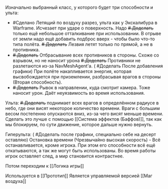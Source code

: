 Изначально выбранный класс, у которого будет три способности и ульта:
- #Сделано Летящий по воздуху разрез, ульта как у Экскалибура в Warframe. Исчезает при ударе о поверхность.
	Надо ~~#.Доделать~~  только ещё небольшое отталкивание при использовании. В отрыве от земли надо ещё добавить подброс вверх - чтобы было что-то типа полёта.
		~~#.Доделать~~ Лезвия летят только по прямой, а не в противника.
- ~~#.Доделать~~ Отбрасывание всех противников в стороны. Схоже со взрывом, но не наносит урона
	~~#.Доделать~~ Противники не разлетаются из-за NavMeshAgent'а.
	( #Доделать После добавления графики) При полёте накапливается энергия, которая высвобождается при приземлении, разбрасывая врагов в стороны (Вторая способность).
- ~~#.Доделать~~ Рывок в направлении, куда смотрит камера. Тоже наносит урон. Даёт неуязвимость во время использования.

Ульта: ~~#.Доделать~~ поднимает всех врагов в определённом радиусе в небо, где они висят некоторое количество времени. Враги с большим весом постепенно опускаются вниз, из-за чего висят меньше времени.
	Сделать это лучше с помощью [[Система эффектов (Баффов)]], так как мы блокируем, по сути движение, которое дальше нужно вернуть.

Гиперульта: ( #Доделать после графики, специально себе на десерт оставляю) Остановка времени (Чрезвычайно высокая скорость) - Всё останавливается, кроме игрока. При этом его способности всё ещё откатываются, а так же могут быть использованы. Во время работы игрок оставляет след, а мир становится контрастнее.

Потом переходим к [[Логика игры]]

Используется в [[Прототип]]
Является управляемой версией [[Маг воздуха]]
